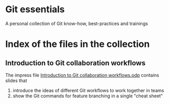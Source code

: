 # Git essentials

A personal collection of Git know-how, best-practices and trainings


# Index of the files in the collection



## Introduction to Git collaboration workflows

The impress file [Introduction to Git collaboration workflows.odp](https://github.com/aryoda/git_essentials/raw/master/Introduction%20to%20Git%20collaboration%20workflows.odp)
contains slides that

1. introduce the ideas of different Git workflows to work together in teams
1. show the Git commands for feature branching in a single "cheat sheet"


